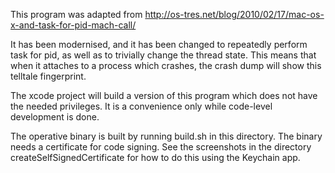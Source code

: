 This program was adapted from http://os-tres.net/blog/2010/02/17/mac-os-x-and-task-for-pid-mach-call/

It has been modernised, and it has been changed to repeatedly perform task for pid, as well as
to trivially change the thread state.  This means that when it attaches to a process which crashes,
the crash dump will show this telltale fingerprint.

The xcode project will build a version of this program which does not have the needed privileges.
It is a convenience only while code-level development is done.

The operative binary is built by running build.sh in this directory.
The binary needs a certificate for code signing.  See the screenshots in the directory
createSelfSignedCertificate for how to do this using the Keychain app.
